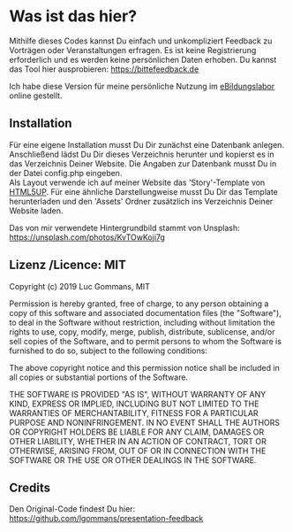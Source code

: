 # Was ist das hier?

Mithilfe dieses Codes kannst Du einfach und unkompliziert Feedback zu Vorträgen oder Veranstaltungen erfragen. Es ist keine Registrierung erforderlich und es werden keine persönlichen Daten erhoben. Du kannst das Tool hier ausprobieren: https://bittefeedback.de

Ich habe diese Version für meine persönliche Nutzung im [eBildungslabor](https://ebildungslabor.de) online gestellt. 

## Installation

Für eine eigene Installation musst Du Dir zunächst eine Datenbank anlegen. Anschließend lädst Du Dir dieses Verzeichnis herunter und kopierst es in das Verzeichnis Deiner Website. Die Angaben zur Datenbank musst Du in der Datei config.php eingeben.  
Als Layout verwende ich auf meiner Website das 'Story'-Template von [HTML5UP](https://html5up.net/). Für eine ähnliche Darstellungweise musst Du Dir das Template herunterladen und den 'Assets' Ordner zusätzlich ins Verzeichnis Deiner Website laden.

Das von mir verwendete Hintergrundbild stammt von Unsplash: https://unsplash.com/photos/KvTOwKoji7g

## Lizenz /Licence: MIT

Copyright (c) 2019 Luc Gommans, MIT

Permission is hereby granted, free of charge, to any person obtaining a copy
of this software and associated documentation files (the "Software"), to deal
in the Software without restriction, including without limitation the rights
to use, copy, modify, merge, publish, distribute, sublicense, and/or sell
copies of the Software, and to permit persons to whom the Software is
furnished to do so, subject to the following conditions:

The above copyright notice and this permission notice shall be included in all
copies or substantial portions of the Software.

THE SOFTWARE IS PROVIDED "AS IS", WITHOUT WARRANTY OF ANY KIND, EXPRESS OR
IMPLIED, INCLUDING BUT NOT LIMITED TO THE WARRANTIES OF MERCHANTABILITY,
FITNESS FOR A PARTICULAR PURPOSE AND NONINFRINGEMENT. IN NO EVENT SHALL THE
AUTHORS OR COPYRIGHT HOLDERS BE LIABLE FOR ANY CLAIM, DAMAGES OR OTHER
LIABILITY, WHETHER IN AN ACTION OF CONTRACT, TORT OR OTHERWISE, ARISING FROM,
OUT OF OR IN CONNECTION WITH THE SOFTWARE OR THE USE OR OTHER DEALINGS IN THE
SOFTWARE.

## Credits

Den Original-Code findest Du hier: https://github.com/lgommans/presentation-feedback




